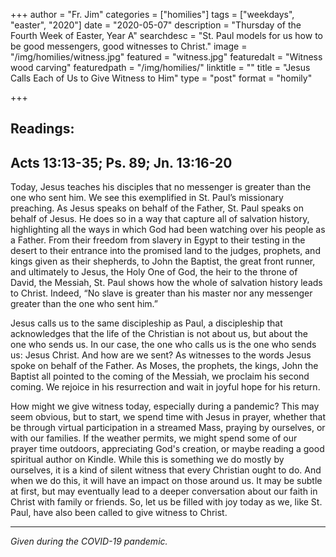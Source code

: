 +++
author = "Fr. Jim"
categories = ["homilies"]
tags = ["weekdays", "easter", "2020"]
date = "2020-05-07"
description = "Thursday of the Fourth Week of Easter, Year A"
searchdesc = "St. Paul models for us how to be good messengers, good witnesses to Christ."
image = "/img/homilies/witness.jpg"
featured = "witness.jpg"
featuredalt = "Witness wood carving"
featuredpath = "/img/homilies/"
linktitle = ""
title = "Jesus Calls Each of Us to Give Witness to Him"
type = "post"
format = "homily"

+++

## Readings:  
## Acts 13:13-35; Ps. 89; Jn. 13:16-20

Today, Jesus teaches his disciples that no messenger is greater than the one who sent him. We see this exemplified in St. Paul’s missionary preaching. As Jesus speaks on behalf of the Father, St. Paul speaks on behalf of Jesus. He does so in a way that capture all of salvation history, highlighting all the ways in which God had been watching over his people as a Father. From their freedom from slavery in Egypt to their testing in the desert to their entrance into the promised land to the judges, prophets, and kings given as their shepherds, to John the Baptist, the great front runner, and ultimately to Jesus, the Holy One of God, the heir to the throne of David, the Messiah, St. Paul shows how the whole of salvation history leads to Christ. Indeed, “No slave is greater than his master nor any messenger greater than the one who sent him.”

Jesus calls us to the same discipleship as Paul, a discipleship that acknowledges that the life of the Christian is not about us, but about the one who sends us. In our case, the one who calls us is the one who sends us: Jesus Christ. And how are we sent? As witnesses to the words Jesus spoke on behalf of the Father. As Moses, the prophets, the kings, John the Baptist all pointed to the coming of the Messiah, we proclaim his second coming. We rejoice in his resurrection and wait in joyful hope for his return.

How might we give witness today, especially during a pandemic? This may seem obvious, but to start, we spend time with Jesus in prayer, whether that be through virtual participation in a streamed Mass, praying by ourselves, or with our families. If the weather permits, we might spend some of our prayer time outdoors, appreciating God's creation, or maybe reading a good spiritual author on Kindle. While this is something we do mostly by ourselves, it is a kind of silent witness that every Christian ought to do. And when we do this, it will have an impact on those around us. It may be subtle at first, but may eventually lead to a deeper conversation about our faith in Christ with family or friends. So, let us be filled with joy today as we, like St. Paul, have also been called to give witness to Christ.

---
*Given during the COVID-19 pandemic.*